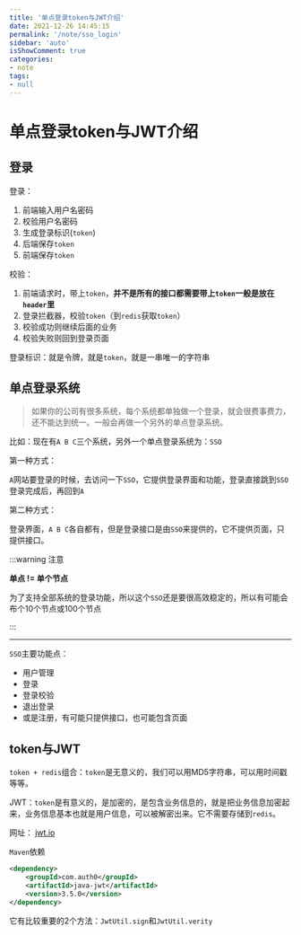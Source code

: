 ```yaml
---
title: '单点登录token与JWT介绍'
date: 2021-12-26 14:45:15
permalink: '/note/sso_login'
sidebar: 'auto'
isShowComment: true
categories:
- note
tags:
- null
---
```




# 单点登录token与JWT介绍



## 登录

登录：

1.   前端输入用户名密码
2.   校验用户名密码
3.   生成登录标识(`token`)
4.   后端保存`token`
5.   前端保存`token`



校验：

1.   前端请求时，带上`token`，**并不是所有的接口都需要带上`token`一般是放在`header`里**
2.   登录拦截器，校验`token`（到`redis`获取`token`）
3.   校验成功则继续后面的业务
4.   校验失败则回到登录页面



登录标识：就是令牌，就是`token`，就是一串唯一的字符串

## 单点登录系统

>   如果你的公司有很多系统，每个系统都单独做一个登录，就会很费事费力，还不能达到统一。一般会再做一个另外的单点登录系统。

比如：现在有`A B C`三个系统，另外一个单点登录系统为：`SSO`



第一种方式：

`A`网站要登录的时候，去访问一下`SSO`，它提供登录界面和功能，登录直接跳到`SSO`登录完成后，再回到`A`



第二种方式：

登录界面，`A B C`各自都有，但是登录接口是由`SSO`来提供的，它不提供页面，只提供接口。



:::warning 注意

**单点 != 单个节点**



为了支持全部系统的登录功能，所以这个`SSO`还是要很高效稳定的，所以有可能会布个10个节点或100个节点

:::



---



`SSO`主要功能点：

-   用户管理
-   登录
-   登录校验
-   退出登录
-   或是注册，有可能只提供接口，也可能包含页面





## token与JWT

`token + redis`组合：`token`是无意义的，我们可以用MD5字符串，可以用时间戳等等。



JWT：`token`是有意义的，是加密的，是包含业务信息的，就是把业务信息加密起来，业务信息基本也就是用户信息，可以被解密出来。它不需要存储到`redis`。

网址： [jwt.io](https://jwt.io/)



`Maven`依赖

```xml
<dependency>
    <groupId>com.auth0</groupId>
    <artifactId>java-jwt</artifactId>
    <version>3.5.0</version>
</dependency>
```

它有比较重要的2个方法：`JwtUtil.sign`和`JwtUtil.verity`

